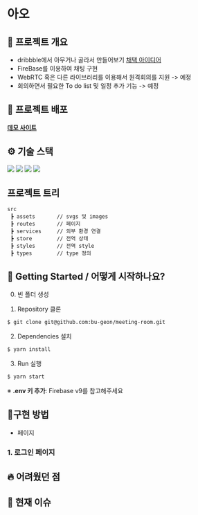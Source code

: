 # 아오
## 📜 프로젝트 개요
- dribbble에서 아무거나 골라서 만들어보기 [채택 아이디어](https://dribbble.com/shots/18325085-Kantoor-Virtual-Office-Platform)
- FireBase를 이용하여 채팅 구현
- WebRTC 혹은 다른 라이브러리를 이용해서 원격회의를 지원 -> 예정
- 회의하면서 필요한 To do list 및 일정 추가 기능 -> 예정


## 🔗 프로젝트 배포

**[데모 사이트](https://bibidibabidibugeon.netlify.app)**

## ⚙ 기술 스택
  <img src="https://img.shields.io/badge/TypeScript-v4.4.2-blue"/>
  <img src="https://img.shields.io/badge/React-v18.1.0-blue"/>
  <img src="https://img.shields.io/badge/Redux/toolkit-v1.8.2-blue"/>
  <img src="https://img.shields.io/badge/React Router Dom-v6.3.0-blue"/>

## 프로젝트 트리

```
src
 ┣ assets       // svgs 및 images
 ┣ routes       // 페이지
 ┣ services     // 외부 환경 연결
 ┣ store        // 전역 상태
 ┣ styles       // 전역 style
 ┣ types        // type 정의
```

## 📍 Getting Started / 어떻게 시작하나요?

0. 빈 폴더 생성

1. Repository 클론
```bash
$ git clone git@github.com:bu-geon/meeting-room.git
```

2. Dependencies 설치
```sh
$ yarn install
```

3. Run 실행
```sh
$ yarn start
```

※ **.env 키 추가**: Firebase v9를 참고해주세요

## 🔧구현 방법
- 페이지
### 1. 로그인 페이지



## 🔥 어려웠던 점


## 💎 현재 이슈

### 
